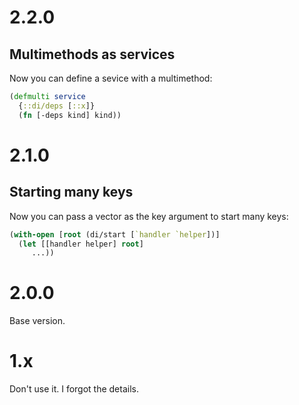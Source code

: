 # 2.2.0

## Multimethods as services

Now you can define a sevice with a multimethod:

```clojure
(defmulti service
  {::di/deps [::x]}
  (fn [-deps kind] kind))
```

# 2.1.0

## Starting many keys

Now you can pass a vector as the key argument to start many keys:

```clojure
(with-open [root (di/start [`handler `helper])]
  (let [[handler helper] root]
     ...))
```

# 2.0.0

Base version.

# 1.x

Don't use it. I forgot the details.
